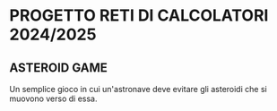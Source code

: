 # PROGETTO RETI DI CALCOLATORI 2024/2025

## ASTEROID GAME

Un semplice gioco in cui un'astronave deve evitare gli asteroidi che si muovono verso di essa.

